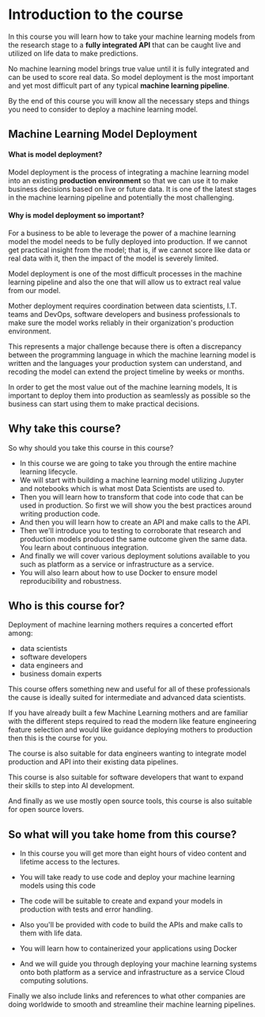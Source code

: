 
# Introduction to the course

In this course you will learn how to take your machine learning models from the research stage to a **fully integrated API** that can be caught live and utilized on life data to make predictions.

No machine learning model brings true value until it is fully integrated and can be used to score real data. So model deployment is the most important and yet most difficult part of any typical **machine learning pipeline**.

By the end of this course you will know all the necessary steps and things you need to consider to deploy a machine learning model.

## Machine Learning Model Deployment

#### What is model deployment? 

Model deployment is the process of integrating a machine learning model into an existing **production environment** so that we can use it to make business decisions based on live or future data. It is one of the latest stages in the machine learning pipeline and potentially the most challenging.

#### Why is model deployment so important?

For a business to be able to leverage the power of a machine learning model the model needs to be fully deployed into production. If we cannot get practical insight from the model; that is, if we cannot score like data or real data with it, then the impact of the model is severely limited.

Model deployment is one of the most difficult processes in the machine learning pipeline and also the one that will allow us to extract real value from our model. 

Mother deployment requires coordination between data scientists, I.T. teams and DevOps, software developers and business professionals to make sure the model works reliably in their organization's production environment. 

This represents a major challenge because there is often a discrepancy between the programming language in which the machine learning model is written and the languages your production system can understand, and recoding the model can extend the project timeline by weeks or months. 

In order to get the most value out of the machine learning models, It is important to deploy them into production as seamlessly as possible so the business can start using them to make practical decisions.

## Why take this course?

So why should you take this course in this course? 

- In this course we are going to take you through the entire machine learning lifecycle.
- We will start with building a machine learning model utilizing Jupyter and notebooks which is what most Data Scientists are used to.
- Then you will learn how to transform that code into code that can be used in production. So first we will show you the best practices around writing production code.
- And then you will learn how to create an API and make calls to the API.
- Then we'll introduce you to testing to corroborate that research and production models produced the same outcome given the same data. You learn about continuous integration. 
- And finally we will cover various deployment solutions available to you such as platform as a service or infrastructure as a service.
- You will also learn about how to use Docker to ensure model reproducibility and robustness.

## Who is this course for?

Deployment of machine learning mothers requires a concerted effort among:

- data scientists 
- software developers 
-  data engineers and 
-  business domain experts

This course offers something new and useful for all of these professionals the cause is ideally suited for intermediate and advanced data scientists.

If you have already built a few Machine Learning mothers and are familiar with the different steps required to read the modern like feature engineering feature selection and would like guidance deploying mothers to production then this is the course for you.

The course is also suitable for data engineers wanting to integrate model production and API into their existing data pipelines.  

This course is also suitable for software developers that want to expand their skills to step into AI development.  

And finally as we use mostly open source tools, this course is also suitable for open source lovers.

## So what will you take home from this course?

- In this course you will get more than eight hours of video content and lifetime access to the lectures. 

- You will take ready to use code and deploy your machine learning models using this code

- The code will be suitable to create and expand your models in production with tests and error handling.

- Also you'll be provided with code to build the APIs and make calls to them with life data.

- You will learn how to containerized your applications using Docker 

- And we will guide you through deploying your machine learning systems onto both platform as a service and infrastructure as a service Cloud computing solutions.

Finally we also include links and references to what other companies are doing worldwide to smooth and streamline their machine learning pipelines.
<!--stackedit_data:
eyJoaXN0b3J5IjpbMTU4NzkwNzQ3MSw1MzMxMzA5NjgsLTIwND
cyNTQxMDldfQ==
-->